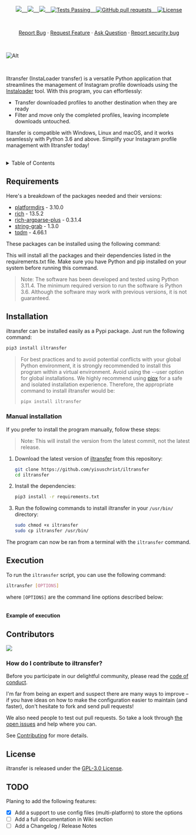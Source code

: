 <p align="center">
    <a href="https://github.com/yisuschrist/iltransfer/issues">
        <img src="https://img.shields.io/github/issues/yisuschrist/iltransfer?color=171b20&label=Issues%20%20&logo=gnubash&labelColor=e05f65&logoColor=ffffff">&nbsp;&nbsp;&nbsp;
    </a>
    <a href="https://github.com/yisuschrist/iltransfer/forks">
        <img src="https://img.shields.io/github/forks/yisuschrist/iltransfer?color=171b20&label=Forks%20%20&logo=git&labelColor=f1cf8a&logoColor=ffffff">&nbsp;&nbsp;&nbsp;
    </a>
    <a href="https://github.com/yisuschrist/iltransfer/">
        <img src="https://img.shields.io/github/stars/yisuschrist/iltransfer?color=171b20&label=Stargazers&logo=octicon-star&labelColor=70a5eb">&nbsp;&nbsp;&nbsp;
    </a>
    <a href="https://github.com/yisuschrist/iltransfer/actions">
        <img alt="Tests Passing" src="https://github.com/yisuschrist/iltransfer/actions/workflows/github-code-scanning/codeql/badge.svg">&nbsp;&nbsp;&nbsp;
    </a>
    <a href="https://github.com/yisuschrist/iltransfer/pulls">
        <img alt="GitHub pull requests" src="https://img.shields.io/github/issues-pr/yisuschrist/iltransfer?color=0088ff">&nbsp;&nbsp;&nbsp;
    </a>
    <a href="https://opensource.org/license/gpl-3-0/">
        <img alt="License" src="https://img.shields.io/github/license/yisuschrist/iltransfer?color=0088ff">
    </a>
</p>

<br>

<p align="center">
    <a href="https://github.com/yisuschrist/iltransfer/issues/new/choose">Report Bug</a>
    ·
    <a href="https://github.com/yisuschrist/iltransfer/issues/new/choose">Request Feature</a>
    ·
    <a href="https://github.com/yisuschrist/iltransfer/discussions">Ask Question</a>
    ·
    <a href="https://github.com/yisuschrist/iltransfer/security/policy#reporting-a-vulnerability">Report security bug</a>
</p>

<br>

![Alt](https://repobeats.axiom.co/api/embed/f6c38a416187bebbb4b7eb86c9a37fd23372f27b.svg "Repobeats analytics image")

<br>

Iltransfer (InstaLoader transfer) is a versatile Python application that streamlines the management of Instagram profile downloads using the [Instaloader](https://github.com/instaloader/instaloader) tool. With this program, you can effortlessly:

- Transfer downloaded profiles to another destination when they are ready
- Filter and move only the completed profiles, leaving incomplete downloads untouched.

Iltansfer is compatible with Windows, Linux and macOS, and it works seamlessly with Python 3.6 and above. Simplify your Instagram profile management with Iltransfer today!

<br>

<details>
<summary>Table of Contents</summary>

- [Requirements](#requirements)
- [Installation](#installation)
  - [Manual installation](#manual-installation)
- [Execution](#execution)
    - [Example of execution](#example-of-execution)
- [Contributors](#contributors)
  - [How do I contribute to iltransfer?](#how-do-i-contribute-to-iltransfer)
- [License](#license)
- [TODO](#todo)

</details>

## Requirements

Here's a breakdown of the packages needed and their versions:

-   [platformdirs](https://pypi.org/project/platformdirs) - 3.10.0
-   [rich](https://pypi.org/project/rich) - 13.5.2
-   [rich-argparse-plus](https://pypi.org/project/rich-argparse-plus) - 0.3.1.4
-   [string-grab](https://pypi.org/project/string-grab) - 1.3.0
-   [tqdm](https://pypi.org/project/tqdm) - 4.66.1

These packages can be installed using the following command:

This will install all the packages and their dependencies listed in the requirements.txt file. Make sure you have Python and pip installed on your system before running this command.

> Note: The software has been developed and tested using Python 3.11.4. The minimum required version to run the software is Python 3.6. Although the software may work with previous versions, it is not guaranteed.

## Installation

iltransfer can be installed easily as a Pypi package. Just run the following command:

```bash
pip3 install iltransfer
```



> For best practices and to avoid potential conflicts with your global Python environment, it is strongly recommended to install this program within a virtual environment. Avoid using the --user option for global installations. We highly recommend using [pipx](https://pypi.org/project/pipx/) for a safe and isolated installation experience. Therefore, the appropriate command to install iltransfer would be:
>
> ```bash
> pipx install iltransfer
> ```
>


### Manual installation

If you prefer to install the program manually, follow these steps:

> Note: This will install the version from the latest commit, not the latest release.

1. Download the latest version of [iltransfer](https://github.com/yisuschrist/iltransfer) from this repository:

   ```bash
   git clone https://github.com/yisuschrist/iltransfer
   cd iltransfer
   ```

2. Install the dependencies:

   ```bash
   pip3 install -r requirements.txt
   ```

3. Run the following commands to install iltransfer in your `/usr/bin/` directory:

   ```bash
   sudo chmod +x iltransfer
   sudo cp iltransfer /usr/bin/
   ```

The program can now be ran from a terminal with the `iltransfer` command.

## Execution

To run the `iltransfer` script, you can use the following command:

```bash
iltransfer [OPTIONS]
```

where `[OPTIONS]` are the command line options described below:

```
```

#### Example of execution




## Contributors

<a href="https://github.com/yisuschrist/iltransfer/graphs/contributors"><img src="https://contrib.rocks/image?repo=yisuschrist/iltransfer" /></a>

### How do I contribute to iltransfer?

Before you participate in our delightful community, please read the [code of conduct](.github/CODE_OF_CONDUCT.md).

I'm far from being an expert and suspect there are many ways to improve – if you have ideas on how to make the configuration easier to maintain (and faster), don't hesitate to fork and send pull requests!

We also need people to test out pull requests. So take a look through [the open issues](https://github.com/yisuschrist/iltransfer/issues) and help where you can.

See [Contributing](.github/CONTRIBUTING.md) for more details.

## License

iltransfer is released under the [GPL-3.0 License](https://opensource.org/licenses/GPL-3.0).

## TODO

Planing to add the following features:

-   [x] Add a support to use config files (multi-platform) to store the options
-   [ ] Add a full documentation in Wiki section
-   [ ] Add a Changelog / Release Notes
